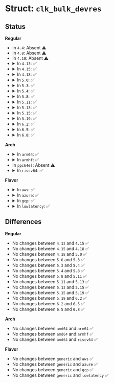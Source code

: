 # Struct: <code>clk_bulk_devres</code>

## Status
<b>Regular</b>
<ul>
<li>
In <code>4.4</code>: Absent ⚠️
</li>
<li>
In <code>4.8</code>: Absent ⚠️
</li>
<li>
In <code>4.10</code>: Absent ⚠️
</li>
<li>
<details>
<summary>In <code>4.13</code>: ✅</summary>

```c
struct clk_bulk_devres {
    struct clk_bulk_data *clks;
    int num_clks;
};
```
</details>
</li>
<li>
<details>
<summary>In <code>4.15</code>: ✅</summary>

```c
struct clk_bulk_devres {
    struct clk_bulk_data *clks;
    int num_clks;
};
```
</details>
</li>
<li>
<details>
<summary>In <code>4.18</code>: ✅</summary>

```c
struct clk_bulk_devres {
    struct clk_bulk_data *clks;
    int num_clks;
};
```
</details>
</li>
<li>
<details>
<summary>In <code>5.0</code>: ✅</summary>

```c
struct clk_bulk_devres {
    struct clk_bulk_data *clks;
    int num_clks;
};
```
</details>
</li>
<li>
<details>
<summary>In <code>5.3</code>: ✅</summary>

```c
struct clk_bulk_devres {
    struct clk_bulk_data *clks;
    int num_clks;
};
```
</details>
</li>
<li>
<details>
<summary>In <code>5.4</code>: ✅</summary>

```c
struct clk_bulk_devres {
    struct clk_bulk_data *clks;
    int num_clks;
};
```
</details>
</li>
<li>
<details>
<summary>In <code>5.8</code>: ✅</summary>

```c
struct clk_bulk_devres {
    struct clk_bulk_data *clks;
    int num_clks;
};
```
</details>
</li>
<li>
<details>
<summary>In <code>5.11</code>: ✅</summary>

```c
struct clk_bulk_devres {
    struct clk_bulk_data *clks;
    int num_clks;
};
```
</details>
</li>
<li>
<details>
<summary>In <code>5.13</code>: ✅</summary>

```c
struct clk_bulk_devres {
    struct clk_bulk_data *clks;
    int num_clks;
};
```
</details>
</li>
<li>
<details>
<summary>In <code>5.15</code>: ✅</summary>

```c
struct clk_bulk_devres {
    struct clk_bulk_data *clks;
    int num_clks;
};
```
</details>
</li>
<li>
<details>
<summary>In <code>5.19</code>: ✅</summary>

```c
struct clk_bulk_devres {
    struct clk_bulk_data *clks;
    int num_clks;
};
```
</details>
</li>
<li>
<details>
<summary>In <code>6.2</code>: ✅</summary>

```c
struct clk_bulk_devres {
    struct clk_bulk_data *clks;
    int num_clks;
};
```
</details>
</li>
<li>
<details>
<summary>In <code>6.5</code>: ✅</summary>

```c
struct clk_bulk_devres {
    struct clk_bulk_data *clks;
    int num_clks;
};
```
</details>
</li>
<li>
<details>
<summary>In <code>6.8</code>: ✅</summary>

```c
struct clk_bulk_devres {
    struct clk_bulk_data *clks;
    int num_clks;
};
```
</details>
</li>
</ul>
<b>Arch</b>
<ul>
<li>
<details>
<summary>In <code>arm64</code>: ✅</summary>

```c
struct clk_bulk_devres {
    struct clk_bulk_data *clks;
    int num_clks;
};
```
</details>
</li>
<li>
<details>
<summary>In <code>armhf</code>: ✅</summary>

```c
struct clk_bulk_devres {
    struct clk_bulk_data *clks;
    int num_clks;
};
```
</details>
</li>
<li>
In <code>ppc64el</code>: Absent ⚠️
</li>
<li>
<details>
<summary>In <code>riscv64</code>: ✅</summary>

```c
struct clk_bulk_devres {
    struct clk_bulk_data *clks;
    int num_clks;
};
```
</details>
</li>
</ul>
<b>Flavor</b>
<ul>
<li>
<details>
<summary>In <code>aws</code>: ✅</summary>

```c
struct clk_bulk_devres {
    struct clk_bulk_data *clks;
    int num_clks;
};
```
</details>
</li>
<li>
<details>
<summary>In <code>azure</code>: ✅</summary>

```c
struct clk_bulk_devres {
    struct clk_bulk_data *clks;
    int num_clks;
};
```
</details>
</li>
<li>
<details>
<summary>In <code>gcp</code>: ✅</summary>

```c
struct clk_bulk_devres {
    struct clk_bulk_data *clks;
    int num_clks;
};
```
</details>
</li>
<li>
<details>
<summary>In <code>lowlatency</code>: ✅</summary>

```c
struct clk_bulk_devres {
    struct clk_bulk_data *clks;
    int num_clks;
};
```
</details>
</li>
</ul>

## Differences
<b>Regular</b>
<ul>
<li>
No changes between <code>4.13</code> and <code>4.15</code> ✅
</li>
<li>
No changes between <code>4.15</code> and <code>4.18</code> ✅
</li>
<li>
No changes between <code>4.18</code> and <code>5.0</code> ✅
</li>
<li>
No changes between <code>5.0</code> and <code>5.3</code> ✅
</li>
<li>
No changes between <code>5.3</code> and <code>5.4</code> ✅
</li>
<li>
No changes between <code>5.4</code> and <code>5.8</code> ✅
</li>
<li>
No changes between <code>5.8</code> and <code>5.11</code> ✅
</li>
<li>
No changes between <code>5.11</code> and <code>5.13</code> ✅
</li>
<li>
No changes between <code>5.13</code> and <code>5.15</code> ✅
</li>
<li>
No changes between <code>5.15</code> and <code>5.19</code> ✅
</li>
<li>
No changes between <code>5.19</code> and <code>6.2</code> ✅
</li>
<li>
No changes between <code>6.2</code> and <code>6.5</code> ✅
</li>
<li>
No changes between <code>6.5</code> and <code>6.8</code> ✅
</li>
</ul>
<b>Arch</b>
<ul>
<li>
No changes between <code>amd64</code> and <code>arm64</code> ✅
</li>
<li>
No changes between <code>amd64</code> and <code>armhf</code> ✅
</li>
<li>
No changes between <code>amd64</code> and <code>riscv64</code> ✅
</li>
</ul>
<b>Flavor</b>
<ul>
<li>
No changes between <code>generic</code> and <code>aws</code> ✅
</li>
<li>
No changes between <code>generic</code> and <code>azure</code> ✅
</li>
<li>
No changes between <code>generic</code> and <code>gcp</code> ✅
</li>
<li>
No changes between <code>generic</code> and <code>lowlatency</code> ✅
</li>
</ul>
